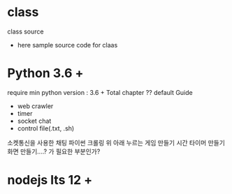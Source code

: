 # class
class source
- here sample source code for claas

# Python 3.6 +
require min python version : 3.6 +
Total chapter ??
default Guide
 - web crawler
 - timer
 - socket chat
 - control file(.txt, .sh)


소켓통신을 사용한 채팅
파이썬 크롤링	
위 아래 누르는 게임 만들기
시간 타이머 만들기
화면 만들기....? 가 필요한 부분인가?


# nodejs lts 12 +







